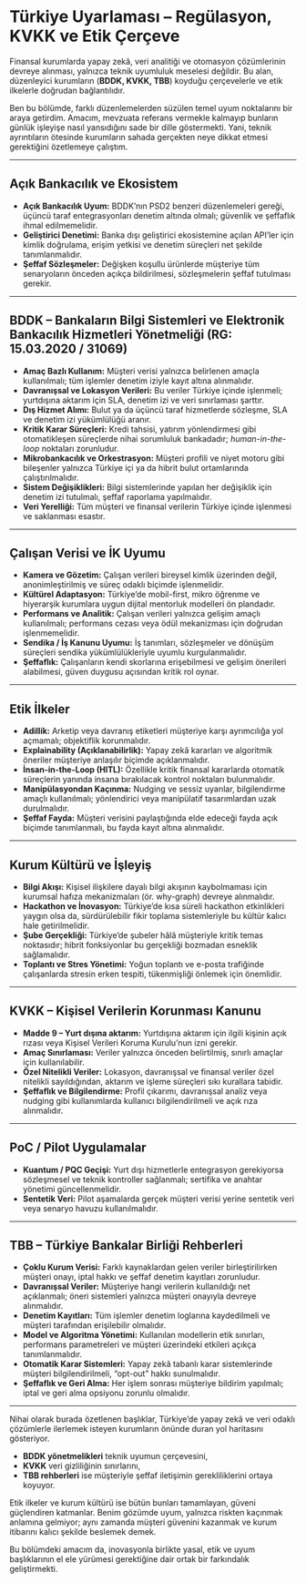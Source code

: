 # Türkiye Uyarlaması – Regülasyon, KVKK ve Etik Çerçeve

Finansal kurumlarda yapay zekâ, veri analitiği ve otomasyon çözümlerinin devreye alınması, yalnızca teknik uyumluluk meselesi değildir. Bu alan, düzenleyici kurumların (**BDDK, KVKK, TBB**) koyduğu çerçevelerle ve etik ilkelerle doğrudan bağlantılıdır.  

Ben bu bölümde, farklı düzenlemelerden süzülen temel uyum noktalarını bir araya getirdim. Amacım, mevzuata referans vermekle kalmayıp bunların günlük işleyişe nasıl yansıdığını sade bir dille göstermekti. Yani, teknik ayrıntıların ötesinde kurumların sahada gerçekten neye dikkat etmesi gerektiğini özetlemeye çalıştım.

---

## Açık Bankacılık ve Ekosistem
- **Açık Bankacılık Uyum:** BDDK’nın PSD2 benzeri düzenlemeleri gereği, üçüncü taraf entegrasyonları denetim altında olmalı; güvenlik ve şeffaflık ihmal edilmemelidir.  
- **Geliştirici Denetimi:** Banka dışı geliştirici ekosistemine açılan API’ler için kimlik doğrulama, erişim yetkisi ve denetim süreçleri net şekilde tanımlanmalıdır.  
- **Şeffaf Sözleşmeler:** Değişken koşullu ürünlerde müşteriye tüm senaryoların önceden açıkça bildirilmesi, sözleşmelerin şeffaf tutulması gerekir.  

---

## BDDK – Bankaların Bilgi Sistemleri ve Elektronik Bankacılık Hizmetleri Yönetmeliği (RG: 15.03.2020 / 31069)
- **Amaç Bazlı Kullanım:** Müşteri verisi yalnızca belirlenen amaçla kullanılmalı; tüm işlemler denetim iziyle kayıt altına alınmalıdır.  
- **Davranışsal ve Lokasyon Verileri:** Bu veriler Türkiye içinde işlenmeli; yurtdışına aktarım için SLA, denetim izi ve veri sınırlaması şarttır.  
- **Dış Hizmet Alımı:** Bulut ya da üçüncü taraf hizmetlerde sözleşme, SLA ve denetim izi yükümlülüğü aranır.  
- **Kritik Karar Süreçleri:** Kredi tahsisi, yatırım yönlendirmesi gibi otomatikleşen süreçlerde nihai sorumluluk bankadadır; *human-in-the-loop* noktaları zorunludur.  
- **Mikrobankacılık ve Orkestrasyon:** Müşteri profili ve niyet motoru gibi bileşenler yalnızca Türkiye içi ya da hibrit bulut ortamlarında çalıştırılmalıdır.  
- **Sistem Değişiklikleri:** Bilgi sistemlerinde yapılan her değişiklik için denetim izi tutulmalı, şeffaf raporlama yapılmalıdır.  
- **Veri Yerelliği:** Tüm müşteri ve finansal verilerin Türkiye içinde işlenmesi ve saklanması esastır.  

---

## Çalışan Verisi ve İK Uyumu
- **Kamera ve Gözetim:** Çalışan verileri bireysel kimlik üzerinden değil, anonimleştirilmiş ve süreç odaklı biçimde işlenmelidir.  
- **Kültürel Adaptasyon:** Türkiye’de mobil-first, mikro öğrenme ve hiyerarşik kurumlara uygun dijital mentorluk modelleri ön plandadır.  
- **Performans ve Analitik:** Çalışan verileri yalnızca gelişim amaçlı kullanılmalı; performans cezası veya ödül mekanizması için doğrudan işlenmemelidir.  
- **Sendika / İş Kanunu Uyumu:** İş tanımları, sözleşmeler ve dönüşüm süreçleri sendika yükümlülükleriyle uyumlu kurgulanmalıdır.  
- **Şeffaflık:** Çalışanların kendi skorlarına erişebilmesi ve gelişim önerileri alabilmesi, güven duygusu açısından kritik rol oynar.  

---

## Etik İlkeler
- **Adillik:** Arketip veya davranış etiketleri müşteriye karşı ayrımcılığa yol açmamalı; objektiflik korunmalıdır.  
- **Explainability (Açıklanabilirlik):** Yapay zekâ kararları ve algoritmik öneriler müşteriye anlaşılır biçimde açıklanmalıdır.  
- **İnsan-in-the-Loop (HITL):** Özellikle kritik finansal kararlarda otomatik süreçlerin yanında insana bırakılacak kontrol noktaları bulunmalıdır.  
- **Manipülasyondan Kaçınma:** Nudging ve sessiz uyarılar, bilgilendirme amaçlı kullanılmalı; yönlendirici veya manipülatif tasarımlardan uzak durulmalıdır.  
- **Şeffaf Fayda:** Müşteri verisini paylaştığında elde edeceği fayda açık biçimde tanımlanmalı, bu fayda kayıt altına alınmalıdır.  

---

## Kurum Kültürü ve İşleyiş
- **Bilgi Akışı:** Kişisel ilişkilere dayalı bilgi akışının kaybolmaması için kurumsal hafıza mekanizmaları (ör. why-graph) devreye alınmalıdır.  
- **Hackathon ve İnovasyon:** Türkiye’de kısa süreli hackathon etkinlikleri yaygın olsa da, sürdürülebilir fikir toplama sistemleriyle bu kültür kalıcı hale getirilmelidir.  
- **Şube Gerçekliği:** Türkiye’de şubeler hâlâ müşteriyle kritik temas noktasıdır; hibrit fonksiyonlar bu gerçekliği bozmadan esneklik sağlamalıdır.  
- **Toplantı ve Stres Yönetimi:** Yoğun toplantı ve e-posta trafiğinde çalışanlarda stresin erken tespiti, tükenmişliği önlemek için önemlidir.  

---

## KVKK – Kişisel Verilerin Korunması Kanunu
- **Madde 9 – Yurt dışına aktarım:** Yurtdışına aktarım için ilgili kişinin açık rızası veya Kişisel Verileri Koruma Kurulu’nun izni gerekir.  
- **Amaç Sınırlaması:** Veriler yalnızca önceden belirtilmiş, sınırlı amaçlar için kullanılabilir.  
- **Özel Nitelikli Veriler:** Lokasyon, davranışsal ve finansal veriler özel nitelikli sayıldığından, aktarım ve işleme süreçleri sıkı kurallara tabidir.  
- **Şeffaflık ve Bilgilendirme:** Profil çıkarımı, davranışsal analiz veya nudging gibi kullanımlarda kullanıcı bilgilendirilmeli ve açık rıza alınmalıdır.  

---

## PoC / Pilot Uygulamalar
- **Kuantum / PQC Geçişi:** Yurt dışı hizmetlerle entegrasyon gerekiyorsa sözleşmesel ve teknik kontroller sağlanmalı; sertifika ve anahtar yönetimi güncellenmelidir.  
- **Sentetik Veri:** Pilot aşamalarda gerçek müşteri verisi yerine sentetik veri veya senaryo havuzu kullanılmalıdır.  

---

## TBB – Türkiye Bankalar Birliği Rehberleri
- **Çoklu Kurum Verisi:** Farklı kaynaklardan gelen veriler birleştirilirken müşteri onayı, iptal hakkı ve şeffaf denetim kayıtları zorunludur.  
- **Davranışsal Veriler:** Müşteriye hangi verilerin kullanıldığı net açıklanmalı; öneri sistemleri yalnızca müşteri onayıyla devreye alınmalıdır.  
- **Denetim Kayıtları:** Tüm işlemler denetim loglarına kaydedilmeli ve müşteri tarafından erişilebilir olmalıdır.  
- **Model ve Algoritma Yönetimi:** Kullanılan modellerin etik sınırları, performans parametreleri ve müşteri üzerindeki etkileri açıkça tanımlanmalıdır.  
- **Otomatik Karar Sistemleri:** Yapay zekâ tabanlı karar sistemlerinde müşteri bilgilendirilmeli, “opt-out” hakkı sunulmalıdır.  
- **Şeffaflık ve Geri Alma:** Her işlem sonrası müşteriye bildirim yapılmalı; iptal ve geri alma opsiyonu zorunlu olmalıdır.  

---

Nihai olarak burada özetlenen başlıklar, Türkiye’de yapay zekâ ve veri odaklı çözümlerle ilerlemek isteyen kurumların önünde duran yol haritasını gösteriyor.  

- **BDDK yönetmelikleri** teknik uyumun çerçevesini,  
- **KVKK** veri gizliliğinin sınırlarını,  
- **TBB rehberleri** ise müşteriyle şeffaf iletişimin gerekliliklerini ortaya koyuyor.  

Etik ilkeler ve kurum kültürü ise bütün bunları tamamlayan, güveni güçlendiren katmanlar. Benim gözümde uyum, yalnızca riskten kaçınmak anlamına gelmiyor; aynı zamanda müşteri güvenini kazanmak ve kurum itibarını kalıcı şekilde beslemek demek.  

Bu bölümdeki amacım da, inovasyonla birlikte yasal, etik ve uyum başlıklarının el ele yürümesi gerektiğine dair ortak bir farkındalık geliştirmekti.
